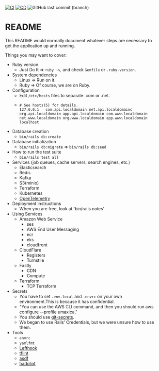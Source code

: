 [![CI](https://github.com/seahal/umaxica-app-jit-ruby-on-rails/actions/workflows/integration.yml/badge.svg?branch=main)](https://github.com/seahal/umaxica-app-jit-ruby-on-rails/actions/workflows/integration.yml) [![CD](https://github.com/seahal/umaxica-app-jit-ruby-on-rails/actions/workflows/delivery.yaml/badge.svg?branch=main)](https://github.com/seahal/umaxica-app-jit-ruby-on-rails/actions/workflows/delivery.yaml)  ![GitHub last commit (branch)](https://img.shields.io/github/last-commit/seahal/umaxica-app-jit-server/main)
# README


This README would normally document whatever steps are necessary to get the
application up and running.

Things you may want to cover:

* Ruby version
    - Just Do It => `ruby -v`, and check `Gemfile` or `.ruby-version`.
* System dependencies
  - Linux => Run on it.
  - Ruby => Of course, we are on Ruby.
* Configuration
    - Edit `/etc/hosts` files to separate .com or .net.
    - ```
      # See hosts(5) for details.
	  127.0.0.1   com.api.localdomain net.api.localdomainc org.api.localdomain app.api.localdomain com.www.localdomain net.www.localdomain org.www.localdomain app.www.localdomain localhost
	  ```
* Database creation
    - `bin/rails db:create`
* Database initialization
    - `bin/rails db:migrate` => `bin/rails db:seed`
* How to run the test suite
    - `bin/rails test all`
* Services (job queues, cache servers, search engines, etc.)
    - Elasticsearch
    - Redis
    - Kafka
    - S3(minio)
    - Terraform
    * Kubernetes
    * [OpenTelemetry](https://opentelemetry.io/)
* Deployment instructions
    - When you are free, look at 'bin/rails notes'
* Using Services
  * Amazon Web Service
    * ses
    * AWS End User Messaging
    * ecr
    * eks
    * cloudfront
  * CloudFlare
    * Registers
    * Turnstile
  * Fastly
    * CDN
    * Compute
  * Terraform
    * TCP Terraform
* Secrets
  * You have to set `.env.local` and `.envrc` on your own environment.This is because it has confidential.
  * "You can use the AWS CLI command, and then you should run aws configure --profile umaxica."
  * You should use [git-secrets](https://github.com/awslabs/git-secrets).
  * We began to use Rails' Credentials, but we were unsure how to use them.
* Tools
  * `envrc`
  * `yamlfmt`
  * [Lefthook](https://github.com/evilmartians/lefthook)
  * [tflint](https://github.com/terraform-linters/tflint)
  * [asdf](https://asdf-vm.com/)
  * [hadolint](https://github.com/hadolint/hadolint)